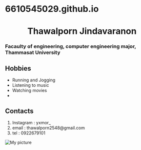 # 6610545029.github.io
<h1 align="center">Thawalporn Jindavaranon</h1>
<h3>Facaulty of engineering, computer engineering major, Thammasat University</h3>
<h2>Hobbies</h2>
<ul>
    <li>Running and Jogging</li>
    <li>Listening to music</li>
    <li>Watching movies<li>
</ul>
<h2>Contacts</h2>
<ol>
    <li>Instagram : yxmor_</li>
    <li>email : thawalporn2548@gmail.com</li>
    <li>tel : 0922679101</li>
</ol>


![My picture](../6610545029/picture/mypic2.png)